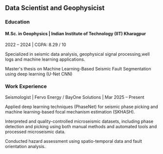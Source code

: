 ## Data Scientist and Geophysicist

### Education
#### M.Sc. in Geophysics | Indian Institute of Technology (IIT) Kharagpur

2022 – 2024 | CGPA: 8.29 / 10

Specialized in seismic data analysis, geophysical signal processing,well logs and machine learning applications.

Master's thesis on Machine Learning-Based Seismic Fault Segmentation using deep learning (U-Net CNN)

### Work Experience
Seismologist | Fervo Energy / BayOne Solutions | Mar 2025 – Present

Applied deep learning techniques (PhaseNet) for seismic phase picking and machine learning-based focal mechanism estimation (SKHASH).

Interpreted and quality-controlled microseismic datasets, including phase detection and picking using both manual methods
and automated tools and processed microseismic data.

Conducted hazard assessment using spatio-temporal data and fault orientation analysis.
